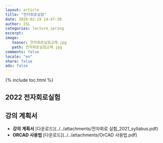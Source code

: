 ```yaml
---
layout: article
title: "전자회로실험"
date: 2020-02-19 14:47:30
author: ISL
categories: lecture_spring
excerpt: 
image:
   teaser: 전자회로실험교재.jpg
   path: 전자회로실험교재.jpg
comments: false
locale: "en"
share: false
ads: false
--- 
```


{% include toc.html %}

## 2022 전자회로실험

<!--예시-->
## 강의 계획서
* **강의 계획서** [다운로드](../../attachments/전자회로 실험_2021_syllabus.pdf) 
* **ORCAD 사용법** [다운로드](../../attachments/OrCAD 사용법.pdf) 
